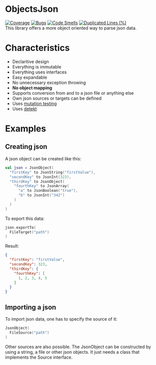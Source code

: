 # ObjectsJson
[![Coverage](https://sonarcloud.io/api/project_badges/measure?project=Shryne_ObjectsJson&metric=coverage)](https://sonarcloud.io/dashboard?id=Shryne_ObjectsJson) [![Bugs](https://sonarcloud.io/api/project_badges/measure?project=Shryne_ObjectsJson&metric=bugs)](https://sonarcloud.io/dashboard?id=Shryne_ObjectsJson) [![Code Smells](https://sonarcloud.io/api/project_badges/measure?project=Shryne_ObjectsJson&metric=code_smells)](https://sonarcloud.io/dashboard?id=Shryne_ObjectsJson) [![Duplicated Lines (%)](https://sonarcloud.io/api/project_badges/measure?project=Shryne_ObjectsJson&metric=duplicated_lines_density)](https://sonarcloud.io/dashboard?id=Shryne_ObjectsJson)  
This library offers a more object oriented way to parse json data.

# Characteristics
  * Declaritive design
  * Everything is immutable
  * Everything uses interfaces
  * Easy expandable
  * No unnecessary exception throwing
  * **No object mapping**  
  * Supports conversion from and to a json file or anything else
  * Own json sources or targets can be defined
  * Uses [mutation testing](https://github.com/hcoles/pitest)  
  * Uses [detekt](https://github.com/detekt/detekt-intellij-plugin)

# Examples
## Creating json
A json object can be created like this:  
```kotlin
val json = JsonObject(
  "firstKey" to JsonString("firstValue"),
  "secondKey" to JsonInt(323),
  "thirdKey" to JsonObject(
    "fourthKey" to JsonArray(
      "a" to JsonBoolean("true"),
      "b" to JsonInt("342")
    )
  )
)
```
To export this data:
```kotlin
json.exportTo(
  FileTarget("path")
)
```
Result:
```json
{
  "firstKey": "firstValue",
  "secondKey": 323,
  "thirdKey": {
    "fourthKey": [
      1, 2, 3, 4, 5
    ]
  }
}
```

## Importing a json
To import json data, one has to specify the source of it:
```kotlin
JsonObject(
  FileSource("path")
)
```
Other sources are also possible. The JsonObject can be constructed 
by using a string, a file or other json objects. It just needs a class 
that implements the Source interface.
